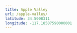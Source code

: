 ```yaml
---
title: Apple Valley
url: /apple-valley/
latitude: 34.5008311
longitude: -117.18587590000001
---
```

